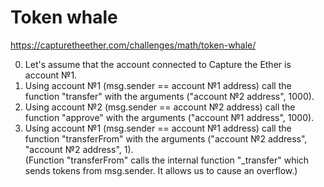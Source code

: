 # Token whale
https://capturetheether.com/challenges/math/token-whale/

0. Let's assume that the account connected to Capture the Ether is account №1.
1. Using account №1 (msg.sender == account №1 address) call the function "transfer" with the arguments ("account №2 address", 1000).
2. Using account №2 (msg.sender == account №2 address) call the function "approve" with the arguments ("account №1 address", 1000).
3. Using account №1 (msg.sender == account №1 address) call the function "transferFrom" with the arguments ("account №2 address", "account №2 address", 1).  
(Function "transferFrom" calls the internal function "_transfer" which sends tokens from msg.sender. It allows us to cause an overflow.)
